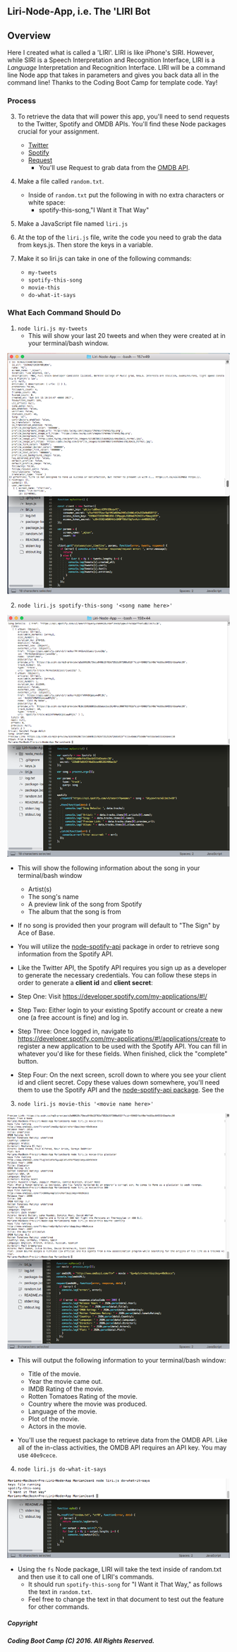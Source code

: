 ## Liri-Node-App, i.e. The 'LIRI Bot
## Overview

Here I created what is called a 'LIRI'. LIRI is like iPhone's SIRI. However, while SIRI is a Speech Interpretation and Recognition Interface, LIRI is a _Language_ Interpretation and Recognition Interface. LIRI will be a command line Node app that takes in parameters and gives you back data all in the command line! Thanks to the Coding Boot Camp for template code. Yay! 

### Process
3. To retrieve the data that will power this app, you'll need to send requests to the Twitter, Spotify and OMDB APIs. You'll find these Node packages crucial for your assignment.

   * [Twitter](https://www.npmjs.com/package/twitter)
   * [Spotify](https://www.npmjs.com/package/node-spotify-api)
   * [Request](https://www.npmjs.com/package/request)
     * You'll use Request to grab data from the [OMDB API](http://www.omdbapi.com).

5. Make a file called `random.txt`.
   * Inside of `random.txt` put the following in with no extra characters or white space:
     * spotify-this-song,"I Want it That Way"
6. Make a JavaScript file named `liri.js`
7. At the top of the `liri.js` file, write the code you need to grab the data from keys.js. Then store the keys in a variable.
8. Make it so liri.js can take in one of the following commands:

   * `my-tweets`
   * `spotify-this-song`
   * `movie-this`
   * `do-what-it-says`

### What Each Command Should Do

1. `node liri.js my-tweets`
   * This will show your last 20 tweets and when they were created at in your terminal/bash window.

![screenshot movie](twitter.png)

2. `node liri.js spotify-this-song '<song name here>'`

![screenshot movie](spotify.png)

   * This will show the following information about the song in your terminal/bash window
     * Artist(s)
     * The song's name
     * A preview link of the song from Spotify
     * The album that the song is from
   * If no song is provided then your program will default to "The Sign" by Ace of Base.
   
   * You will utilize the [node-spotify-api](https://www.npmjs.com/package/node-spotify-api) package in order to retrieve song information from the Spotify API.
   * Like the Twitter API, the Spotify API requires you sign up as a developer to generate the necessary credentials. You can follow these steps in order to generate a **client id** and **client secret**:
   * Step One: Visit <https://developer.spotify.com/my-applications/#!/>
   * Step Two: Either login to your existing Spotify account or create a new one (a free account is fine) and log in.
   * Step Three: Once logged in, navigate to <https://developer.spotify.com/my-applications/#!/applications/create> to register a new application to be used with the Spotify API. You can fill in whatever you'd like for these fields. When finished, click the "complete" button.
   * Step Four: On the next screen, scroll down to where you see your client id and client secret. Copy these values down somewhere, you'll need them to use the Spotify API and the [node-spotify-api package](https://www.npmjs.com/package/node-spotify-api). See the 

3. `node liri.js movie-this '<movie name here>'`

![screenshot movie](omdb.png)
   * This will output the following information to your terminal/bash window:
    
       * Title of the movie.
       * Year the movie came out.
       * IMDB Rating of the movie.
       * Rotten Tomatoes Rating of the movie.
       * Country where the movie was produced.
       * Language of the movie.
       * Plot of the movie.
       * Actors in the movie.

   * You'll use the request package to retrieve data from the OMDB API. Like all of the in-class activities, the OMDB API requires an API key. You may use `40e9cece`.

4. `node liri.js do-what-it-says`

![screenshot movie](dothis.png)
   
   * Using the `fs` Node package, LIRI will take the text inside of random.txt and then use it to call one of LIRI's commands.
     * It should run `spotify-this-song` for "I Want it That Way," as follows the text in `random.txt`.
     * Feel free to change the text in that document to test out the feature for other commands.





##### Copyright
##### Coding Boot Camp (C) 2016. All Rights Reserved.
